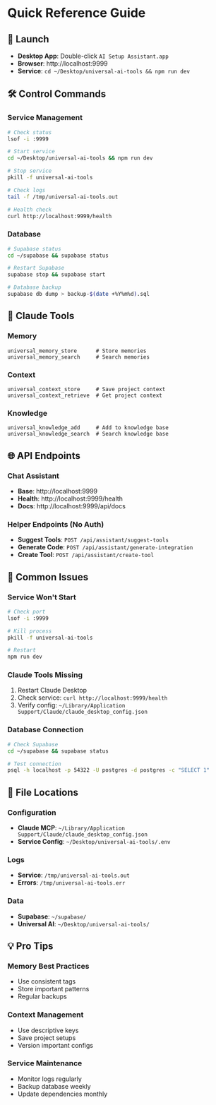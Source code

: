# Quick Reference Guide

## 🚀 Launch
- **Desktop App**: Double-click `AI Setup Assistant.app`
- **Browser**: http://localhost:9999
- **Service**: `cd ~/Desktop/universal-ai-tools && npm run dev`

## 🛠️ Control Commands

### Service Management
```bash
# Check status
lsof -i :9999

# Start service
cd ~/Desktop/universal-ai-tools && npm run dev

# Stop service
pkill -f universal-ai-tools

# Check logs
tail -f /tmp/universal-ai-tools.out

# Health check
curl http://localhost:9999/health
```

### Database
```bash
# Supabase status
cd ~/supabase && supabase status

# Restart Supabase
supabase stop && supabase start

# Database backup
supabase db dump > backup-$(date +%Y%m%d).sql
```

## 🤖 Claude Tools

### Memory
```
universal_memory_store      # Store memories
universal_memory_search     # Search memories
```

### Context
```
universal_context_store     # Save project context
universal_context_retrieve  # Get project context
```

### Knowledge
```
universal_knowledge_add     # Add to knowledge base
universal_knowledge_search  # Search knowledge base
```

## 🌐 API Endpoints

### Chat Assistant
- **Base**: http://localhost:9999
- **Health**: http://localhost:9999/health
- **Docs**: http://localhost:9999/api/docs

### Helper Endpoints (No Auth)
- **Suggest Tools**: `POST /api/assistant/suggest-tools`
- **Generate Code**: `POST /api/assistant/generate-integration`
- **Create Tool**: `POST /api/assistant/create-tool`

## 🔧 Common Issues

### Service Won't Start
```bash
# Check port
lsof -i :9999

# Kill process
pkill -f universal-ai-tools

# Restart
npm run dev
```

### Claude Tools Missing
1. Restart Claude Desktop
2. Check service: `curl http://localhost:9999/health`
3. Verify config: `~/Library/Application Support/Claude/claude_desktop_config.json`

### Database Connection
```bash
# Check Supabase
cd ~/supabase && supabase status

# Test connection
psql -h localhost -p 54322 -U postgres -d postgres -c "SELECT 1"
```

## 📂 File Locations

### Configuration
- **Claude MCP**: `~/Library/Application Support/Claude/claude_desktop_config.json`
- **Service Config**: `~/Desktop/universal-ai-tools/.env`

### Logs
- **Service**: `/tmp/universal-ai-tools.out`
- **Errors**: `/tmp/universal-ai-tools.err`

### Data
- **Supabase**: `~/supabase/`
- **Universal AI**: `~/Desktop/universal-ai-tools/`

## 💡 Pro Tips

### Memory Best Practices
- Use consistent tags
- Store important patterns
- Regular backups

### Context Management
- Use descriptive keys
- Save project setups
- Version important configs

### Service Maintenance
- Monitor logs regularly
- Backup database weekly
- Update dependencies monthly